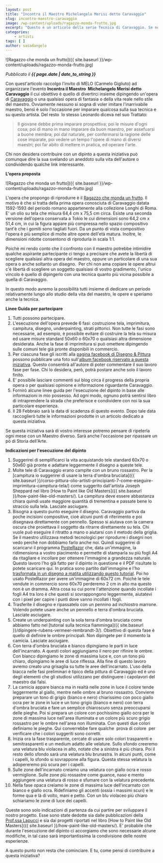 ```yaml
---
layout: post
title: "Incontra il Maestro Michelangelo Merisi detto Caravaggio"
slug: incontra-maestro-caravaggio
image: /wp-content/uploads/ragazzo-monda-frutto.jpg
excerpt: "Questo è un articolo della serie Tecnica di Caravaggio. Se non hai letto gli articoli precedenti ti consiglio di leggerli prima di andare avanti con la"
categories:
    - artisti
tags: [ ]
author: sasadangelo
---
```


![Ragazzo che monda un frutto]({{ site.baseurl }}/wp-content/uploads/ragazzo-monda-frutto.jpg)

_Pubblicato il **{{ page.date | date_to_string }}**_

Con quest'articolo raccolgo l'invito di MELO (Carmelo Gigliuto) ad organizzare l'evento **Incontra il Maestro  Michelangelo Merisi detto Caravaggio** il cui obiettivo è quello di divertirci insieme dipingendo un'opera di [Caravaggio](https://it.wikipedia.org/wiki/Michelangelo_Merisi_da_Caravaggio) o una qualsiasi opera di fantasia o della vita reale nello stile del maestro. Ovviamente nessuno si sogna di voler imitare l'inarrivabile maestro, bensì è solo l'occasione per imparare qualcosa sulla sua tecnica e su questo artista. Del resto  lo stesso Leonardo diceva nel suo Trattato:

> Il giovane debbe prima imparare prospettiva; poi le misure d'ogni cosa; poi di mano in mano imparare da buon maestro, per assefuarsi a buone membra; poi dal naturale, per confermarsi la ragione delle cose imparate, poi vedere un tempo l'opere di mano di diversi maestri; poi far abito di mettere in pratica, ed operare l'arte.

Chi non desidera contribuire con un dipinto a questa iniziativa può comunque dire la sua svelando un aneddoto sulla vita dell'autore o condividendo qualche link interessante.

**L'opera proposta** 

![Ragazzo che monda un frutto]({{ site.baseurl }}/wp-content/uploads/ragazzo-monda-frutto.jpg)

L'opera che propongo di riprodurre è il [Ragazzo che monda un frutto](https://it.wikipedia.org/wiki/Ragazzo_che_monda_un_frutto). Il motivo è che si tratta della prima opera conosciuta di Caravaggio datata 1592-1593 del periodo romano appartenente alla collezione Longhi di Roma. E' un olio su tela che misura 64,4 cm x 75,5 cm circa. Esiste una seconda versione dell'opera conservata a Tokio le cui dimensioni sono 64,2 cm x 51,4 cm, in cui la figura appare più compressa nello spazio compositivo tant'è che i gomiti sono tagliati fuori. Da un punto di vista compositivo l'opera è più semplice di molte altre opere dell'età matura. Inoltre, le dimensioni ridotte consentono di riprodurla in scala 1:1.

Poichè mi rendo conto che il confronto con il maestro potrebbe intimidire qualche aspirante partecipante ci tengo a precisare che avete la libertà di scegliere qualsiasi altra opera del maestro, oppure un particolare di una sua opera o anche soltanto un disegno.  Per chi non ama copiare le opere altrui c'è libertà di scegliere un soggetto qualsiasi di vostro gradimento, l'unico vincolo è quello di dipingerlo con una tecnica quanto più vicina possibile a quella di Caravaggio.

In questo modo avremo la possibilità tutti insieme di dedicare un periodo relativamente lungo allo studio della vita del maestro, le opere e speriamo anche la tecnica.

**Linee Guida per partecipare**

1. Tutti possono partecipare.
2. L'esecuzione dell'opera prevede 6 fasi: costruzione tela, imprimitura, campitura, disegno, underpainting, strati pittorici. Non tutte le fasi sono necessarie, ad esempio, è possibile evitare di costruire la tela su misura ed usare misure standard 50x60 o 60x70 o qualsiasi altra dimensione desiderata. Anche la fase di imprimitura si può omettere dipingendo sulle comuni tele già pronte disponibili in commercio.
3. Per ciascuna fase gli iscritti alla [pagina facebook di Disegno & Pittura](http://www.facebook.com/disegno.pittura) possono pubblicare una foto sull'[album facebook riservato a questa iniziativa](http://www.facebook.com/media/set/?set=a.497194769266.271386.108988824266&type=3). Questo consentirà all'autore di poter commentare il suo lavoro fase per fase. Chi lo desidera, però, potrà postare anche solo il lavoro finito.
4. E' possibile lasciare commenti sul blog circa il progress della propria opera o per qualsiasi opinione e informazione riguardante Caravaggio.
5. Fornirò alcune linee guida per l'esecuzione del dipinto in base alle informazioni in mio possesso. Ad ogni modo, ognuno potrà sentirsi libro di intraprendere la strada che preferisce e condividere con noi la sua particolare esperienza.
6. Il 28 Febbraio sarà la data di scadenza di questo evento. Dopo tale data raccoglierò tutte le informazioni prodotte in un articolo dedicato a questa iniziativa.

Se questa iniziativa sarà di vostro interesse potremo pensare di ripeterla ogni mese con un Maestro diverso. Sarà anche l'occasione per ripassare un pò di Storia dell'Arte.

**Indicazioni per l'esecuzione del dipinto**

1. Suggerirei di semplificarci la vita acquistando tele standard 60x70 o 50x60 già pronte e adattare leggermente il disegno a queste tele.
2. Molte tele di Caravaggio erano campite con un bruno rossastro. Per la [campitura io suggerirei di usare la terra d'ombra bruciata]({{ site.baseurl }}/corso-pittura-olio-artisti-principianti-7-come-eseguire-imprimitura-campitura-tela/) come suggerito dall'artista Joseph Sheppard nel libro [How to Paint like Old Masters]({{ site.baseurl }}/how-paint-like-old-masters/). La campitura deve essere abbastanza chiara quindi usate maggiore quantità di trementina e passate bene lo straccio sulla tela. Lasciate asciugare.
3. Bisogna a questo punto eseguire il disegno. Caravaggio partiva da poche incisioni compositive, cioè alcuni punti di riferimento e poi disegnava direttamente con pennello. Spesso si aiutava con la camera oscura che proiettava il soggetto da ritrarre direttamente su tela. Chi vuole può eseguire il ritratto a mano o aiutarsi con il metodo della griglia. Se il maestro utilizzava metodi tecnologici per riprodurre i disegni non vedo perchè non dobbiamo farlo anche noi. Quindi suggerirei di scaricarvi il programma [PosteRazor](http://posterazor.sourceforge.net/) che, data un'immagine, la ridimensiona a vostro piacimento e permette di stamparla su più fogli A4 da ritagliare e incollare per ottenere l'immagine a grandezza naturale. Questo lavoro l'ho già fatto per il dipinto in questione e il PDF risultate lo potete scaricare qui. In pratica sono partito dall'immagine e l'ho [trasformata in un disegno a matita utilizzando questo tutorial](http://www.gimpusers.com/tutorials/making-a-pencil-drawing-from-a-photo). Poi ho usato PosteRazor per avere un'immagine di 60x72 cm. Poichè le tele vendute in commercio sono 60x70 perderemo 2 cm in alto ma questo non è un dramma. Altra cosa su cui porre l'attenzione quando incollate i fogli A4 tra loro è che questi si sovrappongono leggermente, aiutatevi con i pixel per capire i punti dove vanno incollati i fogli.
4. Trasferite il disegno e ripassatelo con un pennino ad inchiostro marrone. Volendo potete usare anche un pennello e terra d'ombra bruciata. Lasciate asciugare.
5. Create un underpainting con la sola terra d'ombra bruciata come abbiamo fatto nel [tutorial sulla tecnica fiamminga]({{ site.baseurl }}/dipingere-rubens-vermeer-rembrandt-3/). Obiettivo di questa fase è quello di definire le ombre principali. Non dipingete per il momento la camicia. Lasciate asciugare.
6. Con terra d'ombra bruciata e bianco dipingiamo le parti in luce dell'incarnato. A questi colori aggiungiamo il nero per rifinire le ombre. Con bianco dipingiamo le zone di massima luce e, con un tono più chiaro, dipingiamo le aree di luce riflessa. Alla fine di questo lavoro avremo creato una grisaglia su tutte le aree dell'incarnato. L'uso della biacca nelle fasi preliminari è tipico della pittura di Caravaggio ed è uno degli elementi che gli studiosi utilizzano per distinguere i capolavori del maestro dai falsi.
7. La camicia appare bianca ma in realtà nelle zone in luce il colore tende leggermente al giallo, mentre nelle ombre al bruno rossastro. Conviene preparare un tono di grigio (bianco e nero) chiarissimo con poco giallo ocra per le zone in luce e un tono grigio (bianco e nero) con terra d'ombra bruciata e fare un semplice chiaroscuro senza preoccuparsi delle pieghe. Poi si prepara un colore con pochissimo giallo ocra per le zone di massima luce nell'area illuminata e un colore più scuro grigio rossastro per le ombre nell'area non illuminata. Con questi due colori definiamo le pieghe. Qui converrebbe fare qualche  prova di colore  per verificare che i colori suggeriti sono corretti.
8. Inizia ora la fase trasparente, cercate di usare solo colori trasparenti e semitrasparenti e un medium adatto alle velature. Sullo sfondo creeremo una velatura blu violacea in alto, notate che a sinistra è più chiara. Poi il resto dello sfondo sarà una velatura blu brunastra. In alcuni punti, come i capelli, lo sfondo si sovrappone alla figura. Questa stessa velatura la adopereremo più scura per i capelli.
9. Sulle zone dell'incarnato creiamo una velatura con giallo ocra e rosso vermiglione. Sulle zone più rossastre come guance, naso e mento aggiungere una velatura di rosso e sfumare con la velatura precedente.
10. Nella fase opaca creiamo le zone di massima luce dell'incarnato con bianco e giallo ocra. Ridefiniamo gli accenti (ossia i massimi scuri) e le forme qua e là di volto, mani e petto. Con un blu violaceo più chiaro schiariamo le zone di luce dei capelli.

Queste sono solo indicazioni di partenza da cui partire per sviluppare il nostro progetto. Esse sono state dedotte sia dalle pubblicazioni della [Prof.ssa Lapucci](http://www.robertalapucci.com/) e sia dai progetti riportati nel libro [How to Paint like Old Masters]({{ site.baseurl }}/how-paint-like-old-masters/). E' probabile che durante l'esecuzione del dipinto ci accorgiamo che sono necessarie alcune modifiche, in tal caso sarà importantissima la condivisione delle nostre esperienze.

A questo punto non resta che cominciare. E tu, come pensi di contribuire a questa iniziativa?
